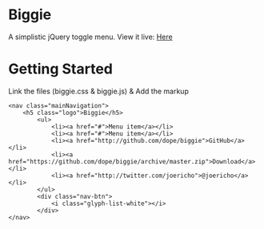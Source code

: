 Biggie
======

A simplistic jQuery toggle menu.
View it live: [Here](http://joey.so/biggie)

# Getting Started
Link the files (biggie.css & biggie.js) & Add the markup

```
<nav class="mainNavigation">
    <h5 class="logo">Biggie</h5>
        <ul>
            <li><a href="#">Menu item</a></li>
            <li><a href="#">Menu item</a></li>
            <li><a href="http://github.com/dope/biggie">GitHub</a></li>
            <li><a href="https://github.com/dope/biggie/archive/master.zip">Download</a></li>
            <li><a href="http://twitter.com/joericho">@joericho</a></li>
        </ul>
        <div class="nav-btn">
            <i class="glyph-list-white"></i>
        </div>
</nav>
```
